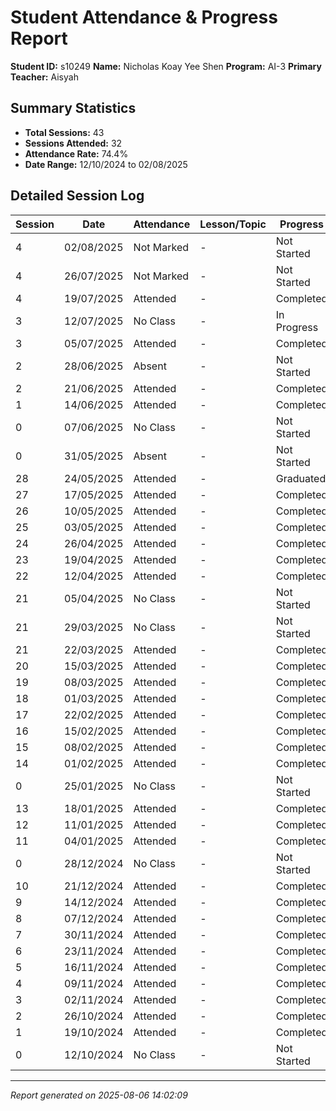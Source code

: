 # Student Attendance & Progress Report

**Student ID:** s10249
**Name:** Nicholas Koay Yee Shen
**Program:** AI-3
**Primary Teacher:** Aisyah

## Summary Statistics
- **Total Sessions:** 43
- **Sessions Attended:** 32
- **Attendance Rate:** 74.4%
- **Date Range:** 12/10/2024 to 02/08/2025

## Detailed Session Log

| Session | Date | Attendance | Lesson/Topic | Progress |
|---------|------|------------|--------------|----------|
| 4 | 02/08/2025 | Not Marked | - | Not Started |
| 4 | 26/07/2025 | Not Marked | - | Not Started |
| 4 | 19/07/2025 | Attended | - | Completed |
| 3 | 12/07/2025 | No Class | - | In Progress |
| 3 | 05/07/2025 | Attended | - | Completed |
| 2 | 28/06/2025 | Absent | - | Not Started |
| 2 | 21/06/2025 | Attended | - | Completed |
| 1 | 14/06/2025 | Attended | - | Completed |
| 0 | 07/06/2025 | No Class | - | Not Started |
| 0 | 31/05/2025 | Absent | - | Not Started |
| 28 | 24/05/2025 | Attended | - | Graduated |
| 27 | 17/05/2025 | Attended | - | Completed |
| 26 | 10/05/2025 | Attended | - | Completed |
| 25 | 03/05/2025 | Attended | - | Completed |
| 24 | 26/04/2025 | Attended | - | Completed |
| 23 | 19/04/2025 | Attended | - | Completed |
| 22 | 12/04/2025 | Attended | - | Completed |
| 21 | 05/04/2025 | No Class | - | Not Started |
| 21 | 29/03/2025 | No Class | - | Not Started |
| 21 | 22/03/2025 | Attended | - | Completed |
| 20 | 15/03/2025 | Attended | - | Completed |
| 19 | 08/03/2025 | Attended | - | Completed |
| 18 | 01/03/2025 | Attended | - | Completed |
| 17 | 22/02/2025 | Attended | - | Completed |
| 16 | 15/02/2025 | Attended | - | Completed |
| 15 | 08/02/2025 | Attended | - | Completed |
| 14 | 01/02/2025 | Attended | - | Completed |
| 0 | 25/01/2025 | No Class | - | Not Started |
| 13 | 18/01/2025 | Attended | - | Completed |
| 12 | 11/01/2025 | Attended | - | Completed |
| 11 | 04/01/2025 | Attended | - | Completed |
| 0 | 28/12/2024 | No Class | - | Not Started |
| 10 | 21/12/2024 | Attended | - | Completed |
| 9 | 14/12/2024 | Attended | - | Completed |
| 8 | 07/12/2024 | Attended | - | Completed |
| 7 | 30/11/2024 | Attended | - | Completed |
| 6 | 23/11/2024 | Attended | - | Completed |
| 5 | 16/11/2024 | Attended | - | Completed |
| 4 | 09/11/2024 | Attended | - | Completed |
| 3 | 02/11/2024 | Attended | - | Completed |
| 2 | 26/10/2024 | Attended | - | Completed |
| 1 | 19/10/2024 | Attended | - | Completed |
| 0 | 12/10/2024 | No Class | - | Not Started |

---
*Report generated on 2025-08-06 14:02:09*